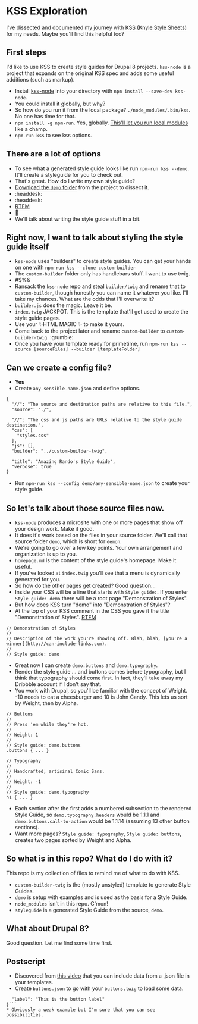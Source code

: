 # KSS Exploration

I've dissected and documented my journey with [KSS (Knyle Style Sheets)](http://warpspire.com/kss/) for my needs. Maybe you'll find this helpful too?

## First steps

I'd like to use KSS to create style guides for Drupal 8 projects. `kss-node` is a project that expands on the original KSS spec and adds some useful additions (such as markup).

* Install [kss-node](https://github.com/kss-node/kss-node) into your directory with `npm install --save-dev kss-node`. 
* You could install it globally, but why?
* So how do you run it from the local package? `./node_modules/.bin/kss`. No one has time for that.
* `npm install -g npm-run`. Yes, globally. [This'll let you run local modules](https://www.npmjs.com/package/npm-run) like a champ. 
* `npm-run kss` to see kss options.

## There are a lot of options

* To see what a generated style guide looks like run `npm-run kss --demo`. It'll create a styleguide for you to check out.
* That's great. How do I write my own style guide?
* [Download the `demo` folder](https://github.com/kss-node/kss-node/tree/master/demo) from the project to dissect it.
* :headdesk:
* :headdesk:
* [RTFM](https://github.com/kss-node/kss/blob/spec/SPEC.md)
* 🎉
* We'll talk about writing the style guide stuff in a bit.

## Right now, I want to talk about styling the style guide itself

* `kss-node` uses "builders" to create style guides. You can get your hands on one with `npm-run kss --clone custom-builder`
* The `custom-builder` folder only has handlebars stuff. I want to use twig.
* #$%&
* Ransack the `kss-node` repo and steal `builder/twig` and rename that to `custom-builder`, though honestly you can name it whatever you like. I'll take my chances. What are the odds that I'll overwrite it?
* `builder.js` does the magic. Leave it be.
* `index.twig` JACKPOT. This is the template that'll get used to create the style guide pages.
* Use your ✨HTML MAGIC ✨ to make it yours.
* Come back to the project later and rename `custom-builder` to `custom-builder-twig`. :grumble:
* Once you have your template ready for primetime, run `npm-run kss --source [sourceFiles] --builder [templateFolder]`

## Can we create a config file?

* **Yes**
* Create `any-sensible-name.json` and define options.

```
{
  "//": "The source and destination paths are relative to this file.",
  "source": "./",

  "//": "The css and js paths are URLs relative to the style guide destination.",
  "css": [
    "styles.css"
  ],
  "js": [],
  "builder": "../custom-builder-twig",

  "title": "Amazing Rando's Style Guide",
  "verbose": true
}
```
* Run `npm-run kss --config demo/any-sensible-name.json` to create your style guide.

## So let's talk about those source files now.

* `kss-node` produces a microsite with one or more pages that show off your design work. Make it good.
* It does it's work based on the files in your source folder. We'll call that source folder `demo`, which is short for `demon`.
* We're going to go over a few key points. Your own arrangement and organization is up to you.
* `homepage.md` is the content of the style guide's homepage. Make it useful.
* If you've looked at `index.twig` you'll see that a menu is dynamically generated for you.
* So how do the other pages get created? Good question...
* Inside your CSS will be a line that starts with `Style guide:`. If you enter `Style guide: demo` there will be a root page "Demonstration of Styles".
* But how does KSS turn "demo" into "Demonstration of Styles"?
* At the top of your KSS comment in the CSS you gave it the title "Demonstration of Styles". [RTFM](https://github.com/kss-node/kss/blob/spec/SPEC.md)

```
// Demonstration of Styles
//
// Description of the work you're showing off. Blah, blah, [you're a winner](http://can-include-links.com).
//
// Style guide: demo
```

* Great now I can create `demo.buttons` and `demo.typography`.
* Render the style guide ... and buttons comes before typography, but I think that typography should come first. In fact, they'll take away my Dribbble account if I don't say that.
* You work with Drupal, so you'll be familiar with the concept of Weight. -10 needs to eat a cheesburger and 10 is John Candy. This lets us sort by Weight, then by Alpha.

```
// Buttons
//
// Press 'em while they're hot.
//
// Weight: 1
//
// Style guide: demo.buttons
.buttons { ... }

// Typography
//
// Handcrafted, artisinal Comic Sans.
//
// Weight: -1
//
// Style guide: demo.typography
h1 { ... }
```

* Each section after the first adds a numbered subsection to the rendered Style Guide, so `demo.typography.headers` would be 1.1.1 and `demo.buttons.call-to-action` would be 1.1.14 (assuming 13 other button sections).
* Want more pages? `Style guide: typography`, `Style guide: buttons`, creates two pages sorted by Weight and Alpha.

## So what is in this repo? What do I do with it?

This repo is my collection of files to remind me of what to do with KSS.

* `custom-builder-twig` is the (mostly unstyled) template to generate Style Guides.
* `demo` is setup with examples and is used as the basis for a Style Guide.
* `node_modules` isn't in this repo. C'mon!
* `styleguide` is a generated Style Guide from the source, `demo`.

## What about Drupal 8?

Good question. Let me find some time first.

## Postscript

* Discovered from [this video](https://www.youtube.com/watch?v=HFkt1P6rVGs) that you can include data from a .json file in your templates. 
* Create `buttons.json` to go with your `buttons.twig` to load some data.

```{
  "label": "This is the button label"
}```
* Obviously a weak example but I'm sure that you can see possibilities.